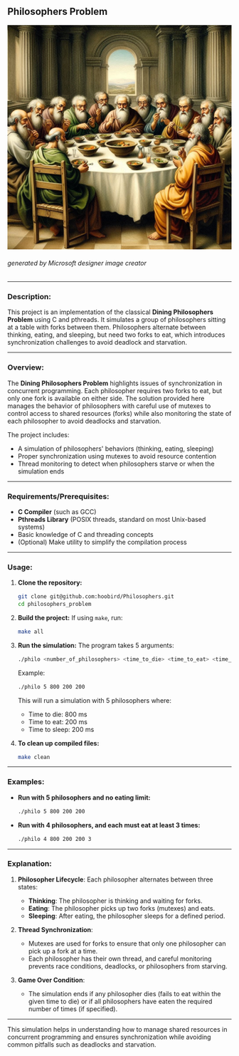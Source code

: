 ## Philosophers Problem
![philos](./Designer.jpeg)
###### *generated by Microsoft designer image creator*
---

### Description:
This project is an implementation of the classical **Dining Philosophers Problem** using C and pthreads. It simulates a group of philosophers sitting at a table with forks between them. Philosophers alternate between thinking, eating, and sleeping, but need two forks to eat, which introduces synchronization challenges to avoid deadlock and starvation.

---

### Overview:
The **Dining Philosophers Problem** highlights issues of synchronization in concurrent programming. Each philosopher requires two forks to eat, but only one fork is available on either side. The solution provided here manages the behavior of philosophers with careful use of mutexes to control access to shared resources (forks) while also monitoring the state of each philosopher to avoid deadlocks and starvation.

The project includes:
- A simulation of philosophers' behaviors (thinking, eating, sleeping)
- Proper synchronization using mutexes to avoid resource contention
- Thread monitoring to detect when philosophers starve or when the simulation ends

---

### Requirements/Prerequisites:
- **C Compiler** (such as GCC)
- **Pthreads Library** (POSIX threads, standard on most Unix-based systems)
- Basic knowledge of C and threading concepts
- (Optional) Make utility to simplify the compilation process

---

### Usage:
1. **Clone the repository:**
   ```bash
   git clone git@github.com:hoobird/Philosophers.git
   cd philosophers_problem
   ```

2. **Build the project:**
   If using `make`, run:
   ```bash
   make all
   ```

3. **Run the simulation:**
   The program takes 5 arguments:
   ```bash
   ./philo <number_of_philosophers> <time_to_die> <time_to_eat> <time_to_sleep> [optional: number_of_times_each_philosopher_must_eat]
   ```

   Example:
   ```bash
   ./philo 5 800 200 200
   ```

   This will run a simulation with 5 philosophers where:
   - Time to die: 800 ms
   - Time to eat: 200 ms
   - Time to sleep: 200 ms

4. **To clean up compiled files:**
   ```bash
   make clean
   ```

---

### Examples:
- **Run with 5 philosophers and no eating limit:**
   ```bash
   ./philo 5 800 200 200
   ```
- **Run with 4 philosophers, and each must eat at least 3 times:**
   ```bash
   ./philo 4 800 200 200 3
   ```

---

### Explanation:

1. **Philosopher Lifecycle**: Each philosopher alternates between three states:
   - **Thinking**: The philosopher is thinking and waiting for forks.
   - **Eating**: The philosopher picks up two forks (mutexes) and eats.
   - **Sleeping**: After eating, the philosopher sleeps for a defined period.

2. **Thread Synchronization**: 
   - Mutexes are used for forks to ensure that only one philosopher can pick up a fork at a time.
   - Each philosopher has their own thread, and careful monitoring prevents race conditions, deadlocks, or philosophers from starving.

3. **Game Over Condition**: 
   - The simulation ends if any philosopher dies (fails to eat within the given time to die) or if all philosophers have eaten the required number of times (if specified).

---

This simulation helps in understanding how to manage shared resources in concurrent programming and ensures synchronization while avoiding common pitfalls such as deadlocks and starvation.
